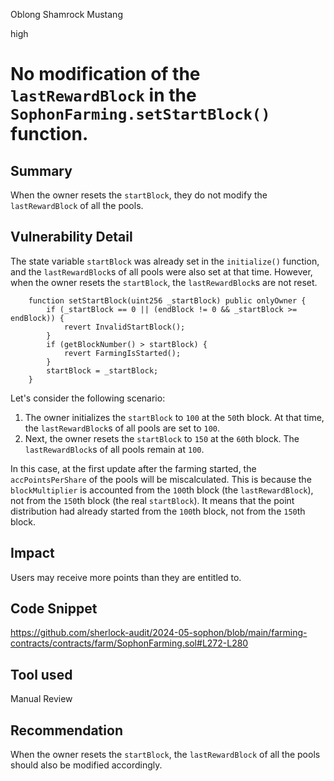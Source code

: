 Oblong Shamrock Mustang

high

# No modification of the `lastRewardBlock` in the `SophonFarming.setStartBlock()` function.

## Summary

When the owner resets the `startBlock`, they do not modify the `lastRewardBlock` of all the pools.

## Vulnerability Detail

The state variable `startBlock` was already set in the `initialize()` function, and the `lastRewardBlock`s of all pools were also set at that time. However, when the owner resets the `startBlock`, the `lastRewardBlock`s are not reset. 

```solidity
    function setStartBlock(uint256 _startBlock) public onlyOwner {
        if (_startBlock == 0 || (endBlock != 0 && _startBlock >= endBlock)) {
            revert InvalidStartBlock();
        }
        if (getBlockNumber() > startBlock) {
            revert FarmingIsStarted();
        }
        startBlock = _startBlock;
    }
```

Let's consider the following scenario:

1. The owner initializes the `startBlock` to `100` at the `50`th block. At that time, the `lastRewardBlock`s of all pools are set to `100`.
2. Next, the owner resets the `startBlock` to `150` at the `60`th block. The `lastRewardBlock`s of all pools remain at `100`.

In this case, at the first update after the farming started, the `accPointsPerShare` of the pools will be miscalculated. This is because the `blockMultiplier` is accounted from the `100`th block (the `lastRewardBlock`), not from the `150`th block (the real `startBlock`). It means that the point distribution had already started from the `100`th block, not from the `150`th block.

## Impact

Users may receive more points than they are entitled to.

## Code Snippet

https://github.com/sherlock-audit/2024-05-sophon/blob/main/farming-contracts/contracts/farm/SophonFarming.sol#L272-L280

## Tool used

Manual Review

## Recommendation

When the owner resets the `startBlock`, the `lastRewardBlock` of all the pools should also be modified accordingly.